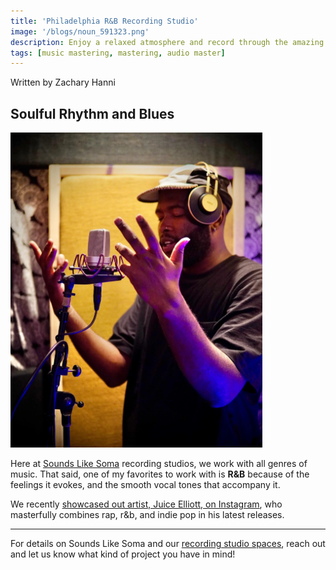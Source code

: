 ```yaml
---
title: 'Philadelphia R&B Recording Studio'
image: '/blogs/noun_591323.png'
description: Enjoy a relaxed atmosphere and record through the amazing analog equipment at Sounds Like Soma Philadelphia recording studio
tags: [music mastering, mastering, audio master]
---
```

Written by Zachary Hanni

## Soulful Rhythm and Blues

<img src="/assets/images/r&b-recording-studio-philadelphia.webp" alt="Juice Elliott Singing" style="width:80%;"/>

Here at <a href="/01-recording-studios/" target="Recording Studios">Sounds Like Soma</a> recording studios, we work with all genres of music. That said, one of my favorites to work with is **R&B** because of the feelings it evokes, and the smooth vocal tones that accompany it.

We recently <a href="https://www.instagram.com/p/CjbfmX-rWPN/?hl=en" target="Instagram">showcased out artist, Juice Elliott, on Instagram</a>, who masterfully combines rap, r&b, and indie pop in his latest releases.

- - -

For details on Sounds Like Soma and our <a href="/" target="More Info">recording studio spaces</a>, reach out and let us know what kind of project you have in mind!

